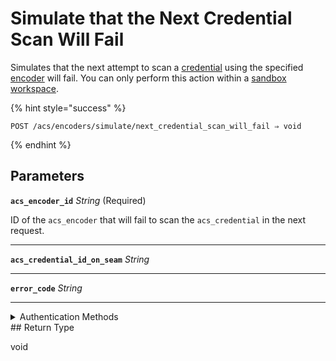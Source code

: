 # Simulate that the Next Credential Scan Will Fail

Simulates that the next attempt to scan a [credential](../../../../capability-guides/access-systems/managing-credentials.md) using the specified [encoder](../../../../capability-guides/access-systems/working-with-card-encoders-and-scanners/README.md) will fail. You can only perform this action within a [sandbox workspace](../../../../core-concepts/workspaces/README.md#sandbox-workspaces).

{% hint style="success" %}
```
POST /acs/encoders/simulate/next_credential_scan_will_fail ⇒ void
```
{% endhint %}

## Parameters

**`acs_encoder_id`** *String* (Required)

ID of the `acs_encoder` that will fail to scan the `acs_credential` in the next request.

---

**`acs_credential_id_on_seam`** *String*

---

**`error_code`** *String*

---


<details>

<summary>Authentication Methods</summary>

- API key
- Personal access token
  <br>Must also include the `seam-workspace` header in the request.
</details>
## Return Type

void

